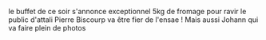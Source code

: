 le buffet de ce soir s'annonce exceptionnel
5kg de fromage pour ravir le public d'attali
Pierre Biscourp va être fier de l'ensae !
Mais aussi Johann qui va faire plein de photos